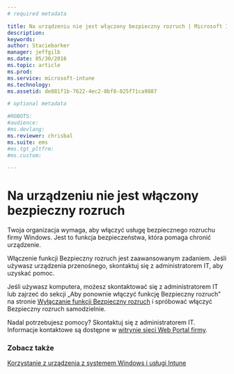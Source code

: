 ```yaml
---
# required metadata

title: Na urządzeniu nie jest włączony bezpieczny rozruch | Microsoft Intune
description:
keywords:
author: Staciebarker
manager: jeffgilb
ms.date: 05/30/2016
ms.topic: article
ms.prod:
ms.service: microsoft-intune
ms.technology:
ms.assetid: de881f1b-7622-4ec2-8bf8-025f71ca9887

# optional metadata

#ROBOTS:
#audience:
#ms.devlang:
ms.reviewer: chrisbal
ms.suite: ems
#ms.tgt_pltfrm:
#ms.custom:

---
```



# Na urządzeniu nie jest włączony bezpieczny rozruch

Twoja organizacja wymaga, aby włączyć usługę bezpiecznego rozruchu firmy Windows. Jest to funkcja bezpieczeństwa, która pomaga chronić urządzenie. 

Włączenie funkcji Bezpieczny rozruch jest zaawansowanym zadaniem. Jeśli używasz urządzenia przenośnego, skontaktuj się z administratorem IT, aby uzyskać pomoc. 

Jeśli używasz komputera, możesz skontaktować się z administratorem IT lub zajrzeć do sekcji „Aby ponownie włączyć funkcję Bezpieczny rozruch” na stronie [Wyłączanie funkcji Bezpieczny rozruch](https://msdn.microsoft.com/library/windows/hardware/dn898540(v=vs.85).aspx) i spróbować włączyć Bezpieczny rozruch samodzielnie.

Nadal potrzebujesz pomocy? Skontaktuj się z administratorem IT. Informacje kontaktowe są dostępne w [witrynie sieci Web Portal firmy](http://portal.manage.microsoft.com).

### Zobacz także
[Korzystanie z urządzenia z systemem Windows i usługi Intune](using-your-windows-device-with-intune.md)

<!--HONumber=Jun16_HO2-->


